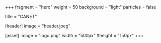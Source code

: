 +++
fragment = "hero"
weight = 50
background = "light"
particles = false

title = "CANET"

[header]
  image = "header.jpeg"

[asset]
  image = "logo.png"
  width = "500px"
  #height = "150px"
+++